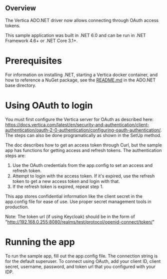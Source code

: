 ## Overview

The Vertica ADO.NET driver now allows connecting through OAuth access tokens. 

This sample application was built in .NET 6.0 and can be run in .NET Framework 4.6+ or .NET Core 3.1+.

# Prerequisites

For information on installing .NET, starting a Vertica docker container, and how to reference a NuGet package, see the [README.md](https://github.com/vertica/client-application-examples/blob/main/ADO.NET/README.md) in the ADO.NET base directory.

# Using OAuth to login

You must first configure the Vertica server for OAuth as described here: https://docs.vertica.com/latest/en/security-and-authentication/client-authentication/oauth-2-0-authentication/configuring-oauth-authentication/.
The steps can also be done programatically as shown in the SetUp method.

The doc describes how to get an access token through Curl, but the sample app has functions for getting access and refresh tokens.
The authentication steps are:
1. Use the OAuth credentials from the app.config to set an access and refresh token.
2. Attempt to login with the access token. If it's expired, use the refresh token to get a new access token and login with that.
3. If the refresh token is expired, repeat step 1.

This app stores confidential information like the client secret in the app.config file for ease of use. Use proper secret management tools in production.

Note: The token url (if using Keycloak) should be in the form of "http://192.168.0.255:8080/realms/test/protocol/openid-connect/token/"

# Running the app

To run the sample app, fill out the app.config file. The connection string is for the default superuser.
To connect using OAuth, add your client ID, client secret, username, password, and token url that you configured with your IDP.
